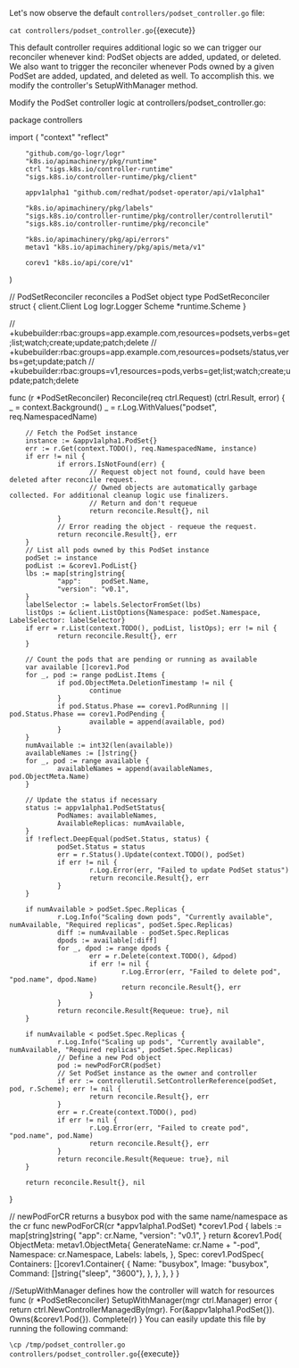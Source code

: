 Let's now observe the default `controllers/podset_controller.go` file:

`cat controllers/podset_controller.go`{{execute}}

This default controller requires additional logic so we can trigger our reconciler whenever kind: PodSet objects are added, updated, or deleted. We also want to trigger the reconciler whenever Pods owned by a given PodSet are added, updated, and deleted as well. To accomplish this. we modify the controller's SetupWithManager method.

Modify the PodSet controller logic at controllers/podset_controller.go:

package controllers

import (
        "context"
        "reflect"

        "github.com/go-logr/logr"
        "k8s.io/apimachinery/pkg/runtime"
        ctrl "sigs.k8s.io/controller-runtime"
        "sigs.k8s.io/controller-runtime/pkg/client"

        appv1alpha1 "github.com/redhat/podset-operator/api/v1alpha1"

        "k8s.io/apimachinery/pkg/labels"
        "sigs.k8s.io/controller-runtime/pkg/controller/controllerutil"
        "sigs.k8s.io/controller-runtime/pkg/reconcile"

        "k8s.io/apimachinery/pkg/api/errors"
        metav1 "k8s.io/apimachinery/pkg/apis/meta/v1"

        corev1 "k8s.io/api/core/v1"
)

// PodSetReconciler reconciles a PodSet object
type PodSetReconciler struct {
        client.Client
        Log    logr.Logger
        Scheme *runtime.Scheme
}

// +kubebuilder:rbac:groups=app.example.com,resources=podsets,verbs=get;list;watch;create;update;patch;delete
// +kubebuilder:rbac:groups=app.example.com,resources=podsets/status,verbs=get;update;patch
// +kubebuilder:rbac:groups=v1,resources=pods,verbs=get;list;watch;create;update;patch;delete

func (r *PodSetReconciler) Reconcile(req ctrl.Request) (ctrl.Result, error) {
        _ = context.Background()
        _ = r.Log.WithValues("podset", req.NamespacedName)

        // Fetch the PodSet instance
        instance := &appv1alpha1.PodSet{}
        err := r.Get(context.TODO(), req.NamespacedName, instance)
        if err != nil {
                if errors.IsNotFound(err) {
                        // Request object not found, could have been deleted after reconcile request.
                        // Owned objects are automatically garbage collected. For additional cleanup logic use finalizers.
                        // Return and don't requeue
                        return reconcile.Result{}, nil
                }
                // Error reading the object - requeue the request.
                return reconcile.Result{}, err
        }
        // List all pods owned by this PodSet instance
        podSet := instance
        podList := &corev1.PodList{}
        lbs := map[string]string{
                "app":     podSet.Name,
                "version": "v0.1",
        }
        labelSelector := labels.SelectorFromSet(lbs)
        listOps := &client.ListOptions{Namespace: podSet.Namespace, LabelSelector: labelSelector}
        if err = r.List(context.TODO(), podList, listOps); err != nil {
                return reconcile.Result{}, err
        }

        // Count the pods that are pending or running as available
        var available []corev1.Pod
        for _, pod := range podList.Items {
                if pod.ObjectMeta.DeletionTimestamp != nil {
                        continue
                }
                if pod.Status.Phase == corev1.PodRunning || pod.Status.Phase == corev1.PodPending {
                        available = append(available, pod)
                }
        }
        numAvailable := int32(len(available))
        availableNames := []string{}
        for _, pod := range available {
                availableNames = append(availableNames, pod.ObjectMeta.Name)
        }

        // Update the status if necessary
        status := appv1alpha1.PodSetStatus{
                PodNames: availableNames,
                AvailableReplicas: numAvailable,
        }
        if !reflect.DeepEqual(podSet.Status, status) {
                podSet.Status = status
                err = r.Status().Update(context.TODO(), podSet)
                if err != nil {
                        r.Log.Error(err, "Failed to update PodSet status")
                        return reconcile.Result{}, err
                }
        }

        if numAvailable > podSet.Spec.Replicas {
                r.Log.Info("Scaling down pods", "Currently available", numAvailable, "Required replicas", podSet.Spec.Replicas)
                diff := numAvailable - podSet.Spec.Replicas
                dpods := available[:diff]
                for _, dpod := range dpods {
                        err = r.Delete(context.TODO(), &dpod)
                        if err != nil {
                                r.Log.Error(err, "Failed to delete pod", "pod.name", dpod.Name)
                                return reconcile.Result{}, err
                        }
                }
                return reconcile.Result{Requeue: true}, nil
        }

        if numAvailable < podSet.Spec.Replicas {
                r.Log.Info("Scaling up pods", "Currently available", numAvailable, "Required replicas", podSet.Spec.Replicas)
                // Define a new Pod object
                pod := newPodForCR(podSet)
                // Set PodSet instance as the owner and controller
                if err := controllerutil.SetControllerReference(podSet, pod, r.Scheme); err != nil {
                        return reconcile.Result{}, err
                }
                err = r.Create(context.TODO(), pod)
                if err != nil {
                        r.Log.Error(err, "Failed to create pod", "pod.name", pod.Name)
                        return reconcile.Result{}, err
                }
                return reconcile.Result{Requeue: true}, nil
        }

        return reconcile.Result{}, nil
}

// newPodForCR returns a busybox pod with the same name/namespace as the cr
func newPodForCR(cr *appv1alpha1.PodSet) *corev1.Pod {
        labels := map[string]string{
                "app":     cr.Name,
                "version": "v0.1",
        }
        return &corev1.Pod{
                ObjectMeta: metav1.ObjectMeta{
                        GenerateName: cr.Name + "-pod",
                        Namespace:    cr.Namespace,
                        Labels:       labels,
                },
                Spec: corev1.PodSpec{
                        Containers: []corev1.Container{
                                {
                                        Name:    "busybox",
                                        Image:   "busybox",
                                        Command: []string{"sleep", "3600"},
                                },
                        },
                },
        }
}

//SetupWithManager defines how the controller will watch for resources
func (r *PodSetReconciler) SetupWithManager(mgr ctrl.Manager) error {
        return ctrl.NewControllerManagedBy(mgr).
                For(&appv1alpha1.PodSet{}).
                Owns(&corev1.Pod{}).
                Complete(r)
}
You can easily update this file by running the following command:

`\cp /tmp/podset_controller.go controllers/podset_controller.go`{{execute}}